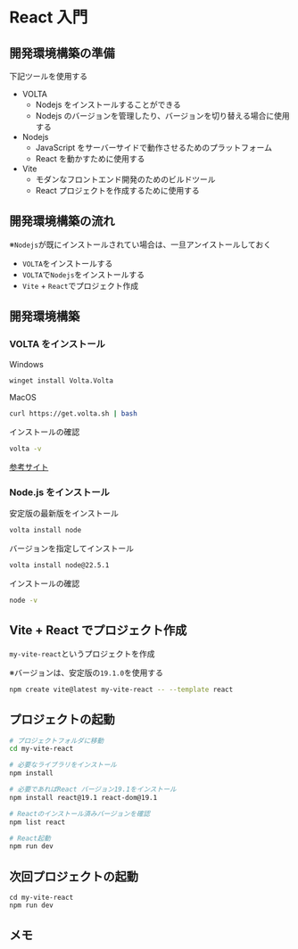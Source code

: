 # React 入門

## 開発環境構築の準備

下記ツールを使用する

- VOLTA
  - Nodejs をインストールすることができる
  - Nodejs のバージョンを管理したり、バージョンを切り替える場合に使用する
- Nodejs
  - JavaScript をサーバーサイドで動作させるためのプラットフォーム
  - React を動かすために使用する
- Vite
  - モダンなフロントエンド開発のためのビルドツール
  - React プロジェクトを作成するために使用する

## 開発環境構築の流れ

※`Nodejs`が既にインストールされてい場合は、一旦アンイストールしておく

- `VOLTA`をインストールする
- `VOLTA`で`Nodejs`をインストールする
- `Vite` + `React`でプロジェクト作成

## 開発環境構築

### VOLTA をインストール

Windows

```ps
winget install Volta.Volta
```

MacOS

```bash
curl https://get.volta.sh | bash
```

インストールの確認

```bash
volta -v
```

[参考サイト](https://docs.volta.sh/guide/getting-started)

### Node.js をインストール

安定版の最新版をインストール

```bash
volta install node
```

バージョンを指定してインストール

```bash
volta install node@22.5.1
```

インストールの確認

```bash
node -v
```

## Vite + React でプロジェクト作成

`my-vite-react`というプロジェクトを作成

※バージョンは、安定版の`19.1.0`を使用する

```bash
npm create vite@latest my-vite-react -- --template react
```

## プロジェクトの起動

```bash
# プロジェクトフォルダに移動
cd my-vite-react

# 必要なライブラリをインストール
npm install

# 必要であればReact バージョン19.1をインストール
npm install react@19.1 react-dom@19.1

# Reactのインストール済みバージョンを確認
npm list react

# React起動
npm run dev
```

## 次回プロジェクトの起動

```
cd my-vite-react
npm run dev
```

## メモ
